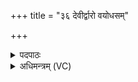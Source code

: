 +++
title = "३६ देवीर्द्वारो वयोधसम्"

+++
<details><summary>पदपाठः</summary>

दे॒वीः। द्वारः॑। व॒यो॒धस॒मिति॑ वयः॒ऽधस॑म्। शुचि॑म्। इन्द्र॑म्। अ॒व॒र्ध॒य॒न्। उ॒ष्णिहा॑। छन्द॑सा। इ॒न्द्रि॒यम्। प्रा॒णम्। इन्द्रे॑। वयः॑। दध॑त्। व॒सु॒वन॒ इति॑ वसु॒ऽवने॑। व॒सु॒धेय॒स्येति॑ वसु॒ऽधेय॑स्य। व्य॒न्तु॒। यज॑। ३६।
</details>

<details><summary>अधिमन्त्रम् (VC)</summary>

- इन्द्रो देवता
- सरस्वत्यृषिः
- भुरिक्त्रिष्टुप्
- धैवतः
</details>